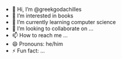 - 👋 Hi, I’m @greekgodachilles
- 👀 I’m interested in books
- 🌱 I’m currently learning computer science
- 💞️ I’m looking to collaborate on ...
- 📫 How to reach me ...
- 😄 Pronouns: he/him
- ⚡ Fun fact: ...

<!---
greekgodachilles/greekgodachilles is a ✨ special ✨ repository because its `README.md` (this file) appears on your GitHub profile.
You can click the Preview link to take a look at your changes.
--->
